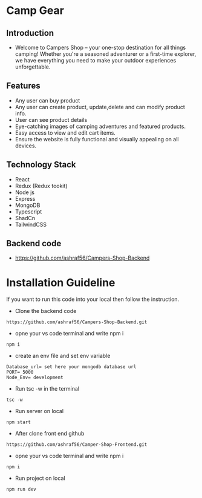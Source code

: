 # Camp Gear

## Introduction
* Welcome to Campers Shop – your one-stop destination for all things camping! Whether you're a seasoned adventurer or a first-time explorer, we have everything you need to make your outdoor experiences unforgettable.

## Features
- Any user can buy product
- Any user can create product, update,delete and  can modify product info.
- User can see product details
- Eye-catching images of camping adventures and featured products.
- Easy access to view and edit cart items.
- Ensure the website is fully functional and visually appealing on all devices.

## Technology Stack
- React
- Redux (Redux tookit)
- Node js
- Express 
- MongoDB
- Typescript
- ShadCn
- TailwindCSS


## Backend code
- https://github.com/ashraf56/Campers-Shop-Backend

# Installation Guideline

If you want to run this code into your local then follow the instruction.

* Clone the backend code

``` 
https://github.com/ashraf56/Campers-Shop-Backend.git

```

*  opne your vs code terminal and write npm i

``` 
npm i
```
* create an env file  and set env variable  

```
Database_url= set here your mongodb database url
PORT= 5000
Node_Env= development

```

* Run tsc -w in the terminal
```
tsc -w
```

* Run server on local  
```
npm start
```

* After clone front end github

``` 
https://github.com/ashraf56/Camper-Shop-Frontend.git

```

*  opne your vs code terminal and write npm i

``` 
npm i
```

* Run project on local  
```
npm run dev 
```